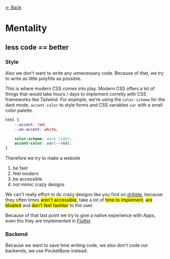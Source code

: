 [&larr; Back](/about/docs)

# Mentality

## less code == better

### Style

Also we don't want to write any unnecessary code. Because of that, we try to
write as little polyfills as possible.

This is where modern CSS comes into play. Modern CSS offers a lot of things that
would take hours / days to implement corretly with CSS frameworks like Tailwind.
For example, we're using the `color-scheme` for the dark mode, `accent-color` to
style forms and CSS variables `var` with a small color palette.

```css
html {
	--accent: red;
	--on-accent: white;

	color-scheme: dark light;
	accent-color: var(--red);
}
```

Therefore we try to make a website

1. be fast
2. feel modern
3. be accessible
4. not mimic crazy designs

We can't really effort to do crazy designs like you find on
[dribble](https://dribbble.com), because they often times <mark>aren't
accessible</mark>, take a lot of <mark>time to implement</mark>, <mark>are
bloated</mark> and <mark>don't feel familiar</mark> to the user.

Because of that last point we try to give a native experience with Apps, even
tho they are implemented in [Flutter](https://flutter.dev).

### Backend

Because we want to save time writing code, we also don't code our backends, we
use PocketBase instead.
